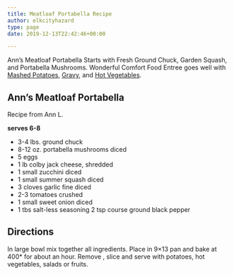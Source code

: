 ```yaml
---
title: Meatloaf Portabella Recipe
author: elkcityhazard
type: page
date: 2019-12-13T22:42:46+00:00

---
```

Ann&#8217;s Meatloaf Portabella Starts with Fresh Ground Chuck, Garden Squash, and Portabella Mushrooms. Wonderful Comfort Food Entree goes well with <a href="/wordpress/recipes-for-special-occasions-and-events/homemade-mashed-potatoes-recipe/" rel="noopener noreferrer" target="_blank">Mashed Potatoes</a>, <a href="/wordpress/institutional-recipes-for-200/easy-side-dishes/easy-gravy-recipe/" rel="noopener noreferrer" target="_blank">Gravy</a>, and <a href="/wordpress/hot-vegetables/" rel="noopener noreferrer" target="_blank">Hot Vegetables</a>.

## Ann&#8217;s Meatloaf Portabella

Recipe from Ann L.

**serves 6-8**

  * 3-4 lbs. ground chuck
  * 8-12 oz. portabella mushrooms diced
  * 5 eggs
  * 1 lb colby jack cheese, shredded
  * 1 small zucchini diced
  * 1 small summer squash diced
  * 3 cloves garlic fine diced
  * 2-3 tomatoes crushed 
  * 1 small sweet onion diced
  * 1 tbs salt-less seasoning 2 tsp course ground black pepper

## Directions

In large bowl mix together all ingredients. Place in 9&#215;13 pan and bake at 400* for about an hour. Remove , slice and serve with potatoes, hot vegetables, salads or fruits.